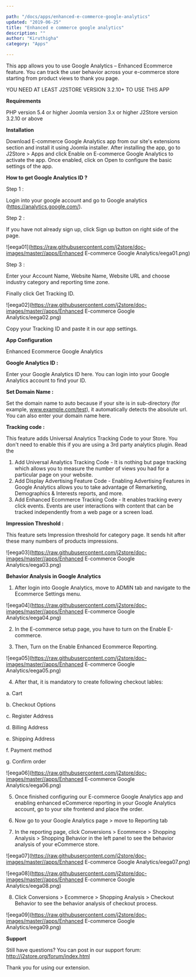 ```yaml
---

path: "/docs/apps/enhanced-e-commerce-google-analytics"
updated: "2019-06-25"
title: "Enhanced e commerce google analytics"
description: ""
author: "Kiruthigha"
category: "Apps"

---
```


This app allows you to use Google Analytics – Enhanced Ecommerce feature. You can track the user behavior across your e-commerce store starting from product views to thank you page.

YOU NEED AT LEAST J2STORE VERSION 3.2.10+ TO USE THIS APP

**Requirements**

PHP version 5.4 or higher
Joomla version 3.x or higher
J2Store version 3.2.10 or above

**Installation**

Download E-commerce Google Analytics app from our site's extensions section and install it using Joomla installer.
After installing the app, go to J2Store > Apps and click Enable on E-commerce Google Analytics to activate the app.
Once enabled, click on Open to configure the basic settings of the app.


**How to get Google Analytics ID ?**

Step 1 :

Login into your google account and go to Google analytics (https://analytics.google.com/).

Step 2 :

If you have not already sign up, click Sign up button on right side of the page.

![eega01](https://raw.githubusercontent.com/j2store/doc-images/master//apps/Enhanced E-commerce Google Analytics/eega01.png)

Step 3 :

Enter your Account Name, Website Name, Website URL and choose industry category and reporting time zone.

Finally click Get Tracking ID.

![eega02](https://raw.githubusercontent.com/j2store/doc-images/master//apps/Enhanced E-commerce Google Analytics/eega02.png)



Copy your Tracking ID and paste it in our app settings.

**App Configuration**

Enhanced Ecommerce Google Analytics

**Google Analytics ID :**

Enter your Google Analytics ID here. You can login into your Google Analytics account to find your ID.

**Set Domain Name :**

Set the domain name to auto because if your site is in sub-directory (for example, www.example.com/test), it automatically detects the absolute url. You can also enter your domain name here.

**Tracking code :**

This feature adds Universal Analytics Tracking Code to your Store. You don't need to enable this if you are using a 3rd party analytics plugin. Read the

1. Add Universal Analytics Tracking Code - It is nothing but page tracking which allows you to measure the number of views you had for a particular page on your website.
2. Add Display Advertising Feature Code - Enabling Advertising Features in Google Analytics allows you to take advantage of Remarketing, Demographics & Interests reports, and more.
3. Add Enhanced Ecommerce Tracking Code - It enables tracking every click events. Events are user interactions with content that can be tracked independently from a web page or a screen load.

**Impression Threshold :**

This feature sets Impression threshold for category page. It sends hit after these many numbers of products impressions.


![eega03](https://raw.githubusercontent.com/j2store/doc-images/master//apps/Enhanced E-commerce Google Analytics/eega03.png)

**Behavior Analysis in Google Analytics**

1. After login into Google Analytics, move to ADMIN tab and navigate to the Ecommerce Settings menu. 

![eega04](https://raw.githubusercontent.com/j2store/doc-images/master//apps/Enhanced E-commerce Google Analytics/eega04.png)



2. In the E-commerce setup page, you have to turn on the Enable E-commerce.

3. Then, Turn on the Enable Enhanced Ecommerce Reporting.

![eega05](https://raw.githubusercontent.com/j2store/doc-images/master//apps/Enhanced E-commerce Google Analytics/eega05.png)


4. After that, it is mandatory to create following checkout lables:

a. Cart

b. Checkout Options

c. Register Address

d. Billing Address

e. Shipping Address

f. Payment method

g. Confirm order

![eega06](https://raw.githubusercontent.com/j2store/doc-images/master//apps/Enhanced E-commerce Google Analytics/eega06.png)


5. Once finished configuring our E-commerce Google Analytics app and enabling enhanced eCommerce reporting in your Google Analytics account, go to your site frontend and place the order.

6. Now go to your Google Analytics page > move to Reporting tab

7. In the reporting page, click Conversions > Ecommerce > Shopping Analysis > Shopping Behavior in the left panel to see the behavior analysis of your eCommerce store.

![eega07](https://raw.githubusercontent.com/j2store/doc-images/master//apps/Enhanced E-commerce Google Analytics/eega07.png)

![eega08](https://raw.githubusercontent.com/j2store/doc-images/master//apps/Enhanced E-commerce Google Analytics/eega08.png)

8. Click Conversions > Ecommerce > Shopping Analysis > Checkout Behavior to see the behavior analysis of checkout process. 

![eega09](https://raw.githubusercontent.com/j2store/doc-images/master//apps/Enhanced E-commerce Google Analytics/eega09.png)


**Support**

Still have questions? You can post in our support forum: http://j2store.org/forum/index.html

Thank you for using our extension.
